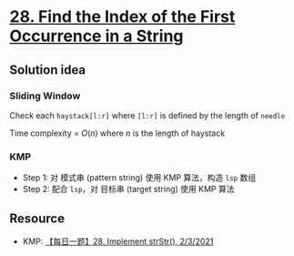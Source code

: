 # [28. Find the Index of the First Occurrence in a String](https://leetcode.com/problems/find-the-index-of-the-first-occurrence-in-a-string/description/)

## Solution idea
### Sliding Window
Check each `haystack[l:r]` where `[l:r]` is defined by the length of `needle`

Time complexity = $O(n)$ where $n$ is the length of haystack

### KMP
* Step 1: 对 模式串 (pattern string) 使用 KMP 算法，构造 `lsp` 数组
* Step 2: 配合 `lsp`，对 目标串 (target string) 使用 KMP 算法

## Resource
* KMP: [【每日一题】28. Implement strStr(), 2/3/2021](https://www.youtube.com/watch?v=Kxo1f-SUwUc&ab_channel=HuifengGuan)